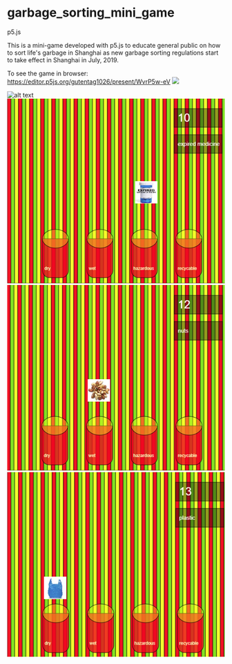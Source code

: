 # garbage_sorting_mini_game
p5.js

This is a mini-game developed with p5.js to educate general public on how to sort life's garbage in Shanghai as new garbage sorting regulations start to take effect in Shanghai in July, 2019.

To see the game in browser: https://editor.p5js.org/gutentag1026/present/WvrP5w-eV 
<img src="https://github.com/favicon.ico" height="24">


![alt text](<image src="https://github.com/gutentag1026/garbage_sorting_mini_game/blob/master/power.png" height = "50">)
![alt text](https://github.com/gutentag1026/garbage_sorting_mini_game/blob/master/expired%20medicine.png)
![alt text](https://github.com/gutentag1026/garbage_sorting_mini_game/blob/master/nuts.png)
![alt text](https://github.com/gutentag1026/garbage_sorting_mini_game/blob/master/plastic.png)
